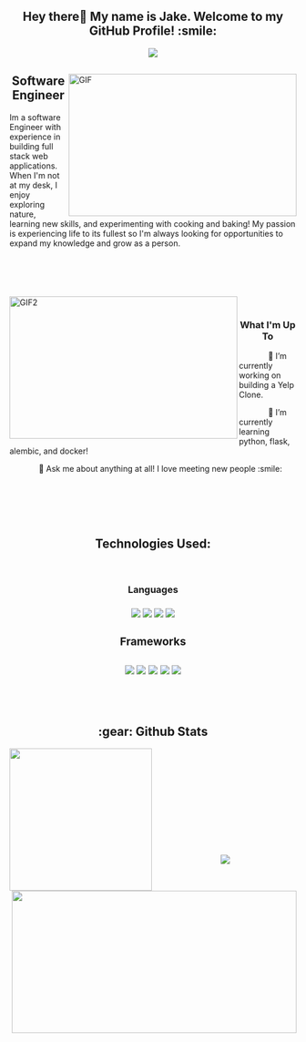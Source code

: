 <h2 align="center">
Hey there👋 My name is Jake. Welcome to my GitHub Profile! :smile:
</h2>

<p align="center">
<a href="https://git.io/typing-svg"><img src="https://readme-typing-svg.demolab.com?font=Roboto+Slab&pause=1000&size=25&color=FFD700&center=true&vCenter=true&width=435&lines=Full+Stack+Web+Developer;Software+Development+Engineer" "alt="Typing SVG" /></a>
</p>

<div>
  <img align="right"  alt="GIF" src="https://media4.giphy.com/media/qgQUggAC3Pfv687qPC/giphy.gif" height="250" width="400" />
  <h2 align="center">Software Engineer</h2>
  <text font-size="14">Im a software Engineer with experience in building full stack web applications. When I'm not at my desk, I enjoy exploring nature, learning new skills, and experimenting with cooking and baking! My passion is experiencing life to its fullest so I'm always looking for opportunities to expand my knowledge and grow as a person.</text>

<br/>
<br/>
<br/>
<br/>
<br/>
<br/>

<div>
<img align="left" alt="GIF2" src="https://64.media.tumblr.com/905418d22885ac782b8e0eaa916c6024/00537eb80603e4fe-0d/s500x750/42e8ffeb2eaec358171ff74c64e1b99e3049c879.gif" height="250" width="400" />
<br/>
<div align="right">  
  <h3 align="center">What I'm Up To</h3>
<p align="left">&nbsp;&nbsp;&nbsp;&nbsp;&nbsp;&nbsp;&nbsp;&nbsp;&nbsp;&nbsp;&nbsp;&nbsp; 🔭 I’m currently working on building a Yelp Clone.</p>
<p align="left">&nbsp;&nbsp;&nbsp;&nbsp;&nbsp;&nbsp;&nbsp;&nbsp;&nbsp;&nbsp;&nbsp;&nbsp; 🌱 I’m currently learning python, flask, alembic, and        docker!</p>
<p align="left">&nbsp;&nbsp;&nbsp;&nbsp;&nbsp;&nbsp;&nbsp;&nbsp;&nbsp;&nbsp;&nbsp;&nbsp; 💬 Ask me about anything at all! I love meeting        new people :smile: </p>
</div>  
</div>
</div>

<br/>
<br/>
<br/>
<br/>

<h2 align="center">Technologies Used:</h2>
<br/>

<div>
<span align="center">
<h3>Languages<h3>
  <img src="https://img.shields.io/badge/javascript-%23323330.svg?style=for-the-badge&logo=javascript&logoColor=%23F7DF1E" />
  <img src="https://img.shields.io/badge/python-3670A0?style=for-the-badge&logo=python&logoColor=ffdd54" />
  <img src="https://img.shields.io/badge/css3-%231572B6.svg?style=for-the-badge&logo=css3&logoColor=white" />
  <img src="https://img.shields.io/badge/html5-%23E34F26.svg?style=for-the-badge&logo=html5&logoColor=white" />
</span>

<span align="center">
  <h3>Frameworks<h3>
  <img src="https://img.shields.io/badge/node.js-6DA55F?style=for-the-badge&logo=node.js&logoColor=white"/>
  <img src="https://img.shields.io/badge/react-%2320232a.svg?style=for-the-badge&logo=react&logoColor=%2361DAFB" />
  <img src="https://img.shields.io/badge/redux-%23593d88.svg?style=for-the-badge&logo=redux&logoColor=white" />
  <img src="https://img.shields.io/badge/express.js-%23404d59.svg?style=for-the-badge&logo=express&logoColor=%2361DAFB" />
  <img src="https://img.shields.io/badge/flask-%23000.svg?style=for-the-badge&logo=flask&logoColor=white" />
</span>
</div>
  
<br/>
<br/>
  
<h2 align="center"> :gear: Github Stats </h2>

<div>
<img align="left" src="https://github-readme-stats.vercel.app/api/top-langs/?username=jakezmat&theme=dracula" height="250" width="250"/>
<img align="right" src="https://github-readme-stats.vercel.app/api?username=jakezmat&theme=dracula" height="250" width="500"/>
</div>
  
<br/>
<br/>
<br/>
<br/>
<br/>
<br/>
<br/>
<br/>
<br/>
<br/>
 
<br/>
<div align="center">
<img align="center" src="https://komarev.com/ghpvc/?username=jakezmat&color=FFD700" />
</div>

<!--
**jakezmat/jakezmat** is a ✨ _special_ ✨ repository because its `README.md` (this file) appears on your GitHub profile.

Here are some ideas to get you started:

- 🔭 I’m currently working on ...
- 🌱 I’m currently learning ...
- 👯 I’m looking to collaborate on ...
- 🤔 I’m looking for help with ...
- 💬 Ask me about ...
- 📫 How to reach me: ...
- 😄 Pronouns: ...
- ⚡ Fun fact: ...

